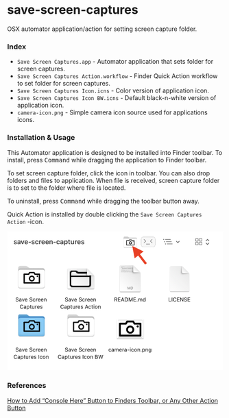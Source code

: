 # save-screen-captures
OSX automator application/action for setting screen capture folder.

### Index
* ```Save Screen Captures.app``` - Automator application that sets folder for screen captures.
* ```Save Screen Captures Action.workflow``` - Finder Quick Action workflow to set folder for screen captures.
* ```Save Screen Captures Icon.icns``` - Color version of application icon.
* ```Save Screen Captures Icon BW.icns``` - Default black-n-white version of application icon.
* ```camera-icon.png``` - Simple camera icon source used for applications icons.

### Installation & Usage
This Automator application is designed to be installed into Finder toolbar. To install, press <kbd>Command</kbd> while dragging the application to Finder toolbar.

To set screen capture folder, click the icon in toolbar. You can also drop folders and files to application. When file is received, screen capture folder is to set to the folder where file is located.

To uninstall, press <kbd>Command</kbd> while dragging the toolbar button away.

Quick Action is installed by double clicking the ```Save Screen Captures Action``` -icon.

![finder toolbar screenshot](./toolbar-screenshot.png)

### References

[How to Add “Console Here” Button to Finders Toolbar, or Any Other Action Button](https://medium.com/@n1kk/how-to-add-console-here-button-to-finder-toolbar-or-any-other-action-button-84dae9c34891)